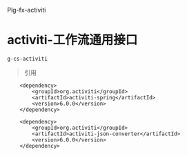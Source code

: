 Plg-fx-activiti

# activiti-工作流通用接口

> 

```
g-cs-activiti
```

> 引用

```
	<dependency>
	    <groupId>org.activiti</groupId>
	    <artifactId>activiti-spring</artifactId>
	    <version>6.0.0</version>
	</dependency>	
	<dependency>
	    <groupId>org.activiti</groupId>
	    <artifactId>activiti-json-converter</artifactId>
	    <version>6.0.0</version>
	</dependency>
```






